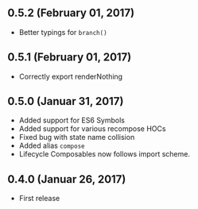 ## 0.5.2 (February 01, 2017)

- Better typings for `branch()`

## 0.5.1 (February 01, 2017)

- Correctly export renderNothing

## 0.5.0 (Januar 31, 2017)

- Added support for ES6 Symbols
- Added support for various recompose HOCs
- Fixed bug with state name collision
- Added alias `compose`
- Lifecycle Composables now follows import scheme.

## 0.4.0 (Januar 26, 2017)

- First release
